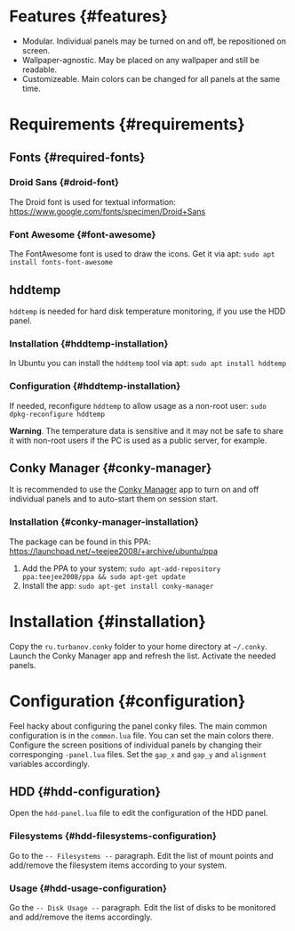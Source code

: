 # Features {#features}

* Modular. Individual panels may be turned on and off, be repositioned on screen.
* Wallpaper-agnostic. May be placed on any wallpaper and still be readable.
* Customizeable. Main colors can be changed for all panels at the same time.


# Requirements {#requirements}

## Fonts {#required-fonts}

### Droid Sans {#droid-font}

The Droid font is used for textual information: <https://www.google.com/fonts/specimen/Droid+Sans>


### Font Awesome {#font-awesome}

The FontAwesome font is used to draw the icons. Get it via apt: `sudo apt install fonts-font-awesome`


## <a name='hddtemp'> hddtemp

`hddtemp` is needed for hard disk temperature monitoring, if you use the HDD panel.


### Installation {#hddtemp-installation}

In Ubuntu you can install the `hddtemp` tool via apt: `sudo apt install hddtemp`


### Configuration {#hddtemp-installation}

If needed, reconfigure `hddtemp` to allow usage as a non-root user: `sudo dpkg-reconfigure hddtemp`

**Warning**. The temperature data is sensitive and it may not be safe to share it with non-root users if the PC is used as a public server, for example.


## Conky Manager {#conky-manager}

It is recommended to use the [Conky Manager]() app to turn on and off individual panels and to auto-start them on session start.


### Installation {#conky-manager-installation}

The package can be found in this PPA: <https://launchpad.net/~teejee2008/+archive/ubuntu/ppa>

1. Add the PPA to your system: `sudo apt-add-repository ppa:teejee2008/ppa && sudo apt-get update`
2. Install the app: `sudo apt-get install conky-manager`


# Installation {#installation}

Copy the `ru.turbanov.conky` folder to your home directory at `~/.conky`. Launch the Conky Manager app and refresh the list. Activate the needed panels.


# Configuration {#configuration}

Feel hacky about configuring the panel conky files. The main common configuration is in the `common.lua` file. You can set the main colors there.
Configure the screen positions of individual panels by changing their corresponging `-panel.lua` files. Set the `gap_x` and `gap_y` and `alignment` variables accordingly.


## HDD {#hdd-configuration}

Open the `hdd-panel.lua` file to edit the configuration of the HDD panel.


### Filesystems {#hdd-filesystems-configuration}

Go to the `-- Filesystems --` paragraph. Edit the list of mount points and add/remove the filesystem items according to your system.


### Usage {#hdd-usage-configuration}

Go the `-- Disk Usage --` paragraph. Edit the list of disks to be monitored and add/remove the items accordingly.

